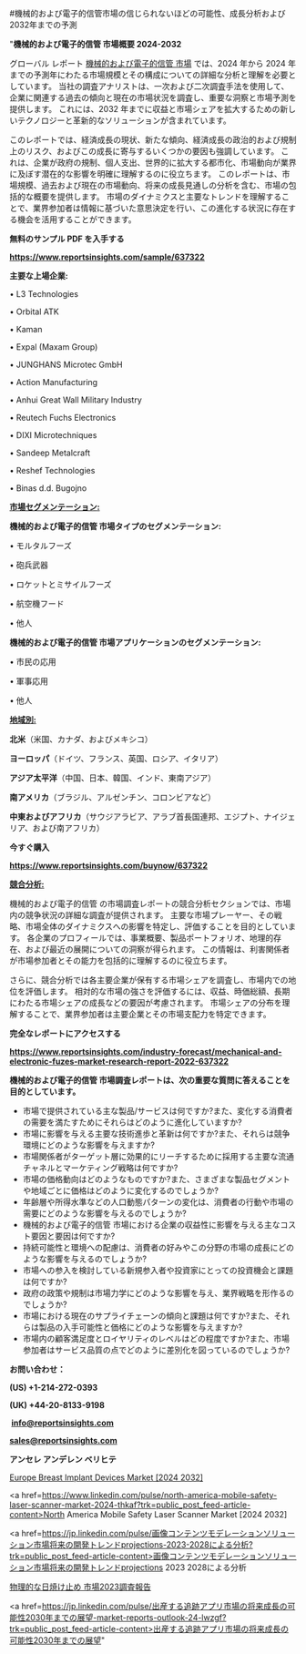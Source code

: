 #機械的および電子的信管市場の信じられないほどの可能性、成長分析および2032年までの予測

"<strong>機械的および電子的信管 市場概要 2024-2032</strong>

グローバル レポート <a href=https://www.reportsinsights.com/sample/637322>機械的および電子的信管 市場</a> では、2024 年から 2024 年までの予測年にわたる市場規模とその構成についての詳細な分析と理解を必要としています。 当社の調査アナリストは、一次および二次調査手法を使用して、企業に関連する過去の傾向と現在の市場状況を調査し、重要な洞察と市場予測を提供します。 これには、2032 年までに収益と市場シェアを拡大​​するための新しいテクノロジーと革新的なソリューションが含まれています。

このレポートでは、経済成長の現状、新たな傾向、経済成長の政治的および規制上のリスク、およびこの成長に寄与するいくつかの要因も強調しています。 これは、企業が政府の規制、個人支出、世界的に拡大する都市化、市場動向が業界に及ぼす潜在的な影響を明確に理解するのに役立ちます。 このレポートは、市場規模、過去および現在の市場動向、将来の成長見通しの分析を含む、市場の包括的な概要を提供します。 市場のダイナミクスと主要なトレンドを理解することで、業界参加者は情報に基づいた意思決定を行い、この進化する状況に存在する機会を活用することができます。

<strong><b>無料のサンプル PDF を入手する</b></strong>

<a href=https://www.reportsinsights.com/sample/637322><strong><u>https://www.reportsinsights.com/sample/637322</u></strong></a>

<strong>主要な上場企業:</strong>

• L3 Technologies

• Orbital ATK

• Kaman

• Expal (Maxam Group)

• JUNGHANS Microtec GmbH

• Action Manufacturing

• Anhui Great Wall Military Industry

• Reutech Fuchs Electronics

• DIXI Microtechniques

• Sandeep Metalcraft

• Reshef Technologies

• Binas d.d. Bugojno

<strong><u>市場セグメンテーション</u></strong><strong><u>:</u></strong>

<strong>機械的および電子的信管 市場タイプのセグメンテーション:</strong>

• モルタルフーズ

• 砲兵武器

• ロケットとミサイルフーズ

• 航空機フード

• 他人

<strong>機械的および電子的信管 市場アプリケーションのセグメンテーション:</strong>

• 市民の応用

• 軍事応用

• 他人

<strong><u>地域別</u></strong><strong><u>:</u></strong>

<strong>北米</strong>（米国、カナダ、およびメキシコ）

<strong>ヨーロッパ</strong>（ドイツ、フランス、英国、ロシア、イタリア）

<strong>アジア太平洋</strong>（中国、日本、韓国、インド、東南アジア）

<strong>南アメリカ</strong>（ブラジル、アルゼンチン、コロンビアなど）

<strong>中東およびアフリカ</strong>（サウジアラビア、アラブ首長国連邦、エジプト、ナイジェリア、および南アフリカ）

<strong>今すぐ購入</strong>

<a href=https://www.reportsinsights.com/buynow/637322><strong><u>https://www.reportsinsights.com/buynow/637322</u></strong></a>

<strong><u>競合分析:</u></strong>

機械的および電子的信管 の市場調査レポートの競合分析セクションでは、市場内の競争状況の詳細な調査が提供されます。 主要な市場プレーヤー、その戦略、市場全体のダイナミクスへの影響を特定し、評価することを目的としています。 各企業のプロフィールでは、事業概要、製品ポートフォリオ、地理的存在、および最近の展開についての洞察が得られます。 この情報は、利害関係者が市場参加者とその能力を包括的に理解するのに役立ちます。

さらに、競合分析では各主要企業が保有する市場シェアを調査し、市場内での地位を評価します。 相対的な市場の強さを評価するには、収益、時価総額、長期にわたる市場シェアの成長などの要因が考慮されます。 市場シェアの分布を理解することで、業界参加者は主要企業とその市場支配力を特定できます。

<strong>完全なレポートにアクセスする</strong>

<a href=https://www.reportsinsights.com/industry-forecast/mechanical-and-electronic-fuzes-market-research-report-2022-637322><strong><u><b>https://www.reportsinsights.com/industry-forecast/mechanical-and-electronic-fuzes-market-research-report-2022-637322</b></u></strong></a>

<strong><b>機械的および電子的信管 市場調査レポートは、次の重要な質問に答えることを目的としています。</b></strong>
<ul>
  <li>市場で提供されている主な製品/サービスは何ですか?また、変化する消費者の需要を満たすためにそれらはどのように進化していますか?</li>
  <li>市場に影響を与える主要な技術進歩と革新は何ですか?また、それらは競争環境にどのような影響を与えますか?</li>
  <li>市場関係者がターゲット層に効果的にリーチするために採用する主要な流通チャネルとマーケティング戦略は何ですか?</li>
  <li>市場の価格動向はどのようなものですか?また、さまざまな製品セグメントや地域ごとに価格はどのように変化するのでしょうか?</li>
  <li>年齢層や所得水準などの人口動態パターンの変化は、消費者の行動や市場の需要にどのような影響を与えるのでしょうか?</li>
  <li>機械的および電子的信管 市場における企業の収益性に影響を与える主なコスト要因と要因は何ですか?</li>
  <li>持続可能性と環境への配慮は、消費者の好みやこの分野の市場の成長にどのような影響を与えるのでしょうか?</li>
  <li>市場への参入を検討している新規参入者や投資家にとっての投資機会と課題は何ですか?</li>
  <li>政府の政策や規制は市場力学にどのような影響を与え、業界戦略を形作るのでしょうか?</li>
  <li>市場における現在のサプライチェーンの傾向と課題は何ですか?また、それらは製品の入手可能性と価格にどのような影響を与えますか?</li>
  <li>市場内の顧客満足度とロイヤリティのレベルはどの程度ですか?また、市場参加者はサービス品質の点でどのように差別化を図っているのでしょうか?</li>
</ul>
<strong>お問い合わせ：</strong>

<strong>(US) +1-214-272-0393</strong>

<strong>(UK) +44-20-8133-9198</strong>

<strong> </strong><a href=info@reportsinsights.com><strong><u>info@reportsinsights.com</u></strong></a>

<a href=sales@reportsinsights.com><strong><u>sales@reportsinsights.com</u></strong></a>

<strong>アンセレ アンデレン ベリヒテ</strong>

<a href=https://www.linkedin.com/pulse/europe-breast-implant-devices-market-in-depth-j1yoe/>Europe Breast Implant Devices Market [2024 2032]</a>

<a href=https://www.linkedin.com/pulse/north-america-mobile-safety-laser-scanner-market-2024-thkaf?trk=public_post_feed-article-content>North America Mobile Safety Laser Scanner Market [2024 2032]</a>

<a href=https://jp.linkedin.com/pulse/画像コンテンツモデレーションソリューション市場将来の開発トレンドprojections-2023-2028による分析?trk=public_post_feed-article-content>画像コンテンツモデレーションソリューション市場将来の開発トレンドprojections 2023 2028による分析</a>

<a href=https://www.linkedin.com/pulse/物理的な日焼け止め-市場2023調査報告-reports-insights-expert/>物理的な日焼け止め 市場2023調査報告</a>

<a href=https://jp.linkedin.com/pulse/出産する追跡アプリ市場の将来成長の可能性2030年までの展望-market-reports-outlook-24-lwzgf?trk=public_post_feed-article-content>出産する追跡アプリ市場の将来成長の可能性2030年までの展望</a>"
